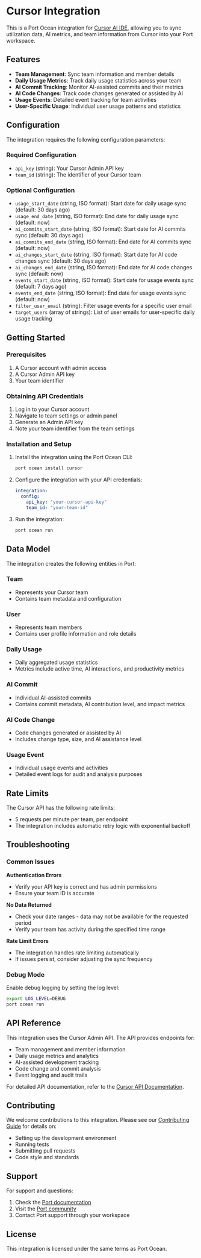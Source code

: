 # Cursor Integration

This is a Port Ocean integration for [Cursor AI IDE](https://cursor.sh/), allowing you to sync utilization data, AI metrics, and team information from Cursor into your Port workspace.

## Features

- **Team Management**: Sync team information and member details
- **Daily Usage Metrics**: Track daily usage statistics across your team
- **AI Commit Tracking**: Monitor AI-assisted commits and their metrics
- **AI Code Changes**: Track code changes generated or assisted by AI
- **Usage Events**: Detailed event tracking for team activities
- **User-Specific Usage**: Individual user usage patterns and statistics

## Configuration

The integration requires the following configuration parameters:

### Required Configuration

- `api_key` (string): Your Cursor Admin API key
- `team_id` (string): The identifier of your Cursor team

### Optional Configuration

- `usage_start_date` (string, ISO format): Start date for daily usage sync (default: 30 days ago)
- `usage_end_date` (string, ISO format): End date for daily usage sync (default: now)
- `ai_commits_start_date` (string, ISO format): Start date for AI commits sync (default: 30 days ago)
- `ai_commits_end_date` (string, ISO format): End date for AI commits sync (default: now)
- `ai_changes_start_date` (string, ISO format): Start date for AI code changes sync (default: 30 days ago)
- `ai_changes_end_date` (string, ISO format): End date for AI code changes sync (default: now)
- `events_start_date` (string, ISO format): Start date for usage events sync (default: 7 days ago)
- `events_end_date` (string, ISO format): End date for usage events sync (default: now)
- `filter_user_email` (string): Filter usage events for a specific user email
- `target_users` (array of strings): List of user emails for user-specific daily usage tracking

## Getting Started

### Prerequisites

1. A Cursor account with admin access
2. A Cursor Admin API key
3. Your team identifier

### Obtaining API Credentials

1. Log in to your Cursor account
2. Navigate to team settings or admin panel
3. Generate an Admin API key
4. Note your team identifier from the team settings

### Installation and Setup

1. Install the integration using the Port Ocean CLI:
   ```bash
   port ocean install cursor
   ```

2. Configure the integration with your API credentials:
   ```yaml
   integration:
     config:
       api_key: "your-cursor-api-key"
       team_id: "your-team-id"
   ```

3. Run the integration:
   ```bash
   port ocean run
   ```

## Data Model

The integration creates the following entities in Port:

### Team
- Represents your Cursor team
- Contains team metadata and configuration

### User  
- Represents team members
- Contains user profile information and role details

### Daily Usage
- Daily aggregated usage statistics
- Metrics include active time, AI interactions, and productivity metrics

### AI Commit
- Individual AI-assisted commits
- Contains commit metadata, AI contribution level, and impact metrics

### AI Code Change
- Code changes generated or assisted by AI
- Includes change type, size, and AI assistance level

### Usage Event
- Individual usage events and activities
- Detailed event logs for audit and analysis purposes

## Rate Limits

The Cursor API has the following rate limits:
- 5 requests per minute per team, per endpoint
- The integration includes automatic retry logic with exponential backoff

## Troubleshooting

### Common Issues

**Authentication Errors**
- Verify your API key is correct and has admin permissions
- Ensure your team ID is accurate

**No Data Returned**
- Check your date ranges - data may not be available for the requested period
- Verify your team has activity during the specified time range

**Rate Limit Errors**
- The integration handles rate limiting automatically
- If issues persist, consider adjusting the sync frequency

### Debug Mode

Enable debug logging by setting the log level:
```bash
export LOG_LEVEL=DEBUG
port ocean run
```

## API Reference

This integration uses the Cursor Admin API. The API provides endpoints for:

- Team management and member information
- Daily usage metrics and analytics
- AI-assisted development tracking
- Code change and commit analysis
- Event logging and audit trails

For detailed API documentation, refer to the [Cursor API Documentation](https://api.cursor.com/docs).

## Contributing

We welcome contributions to this integration. Please see our [Contributing Guide](../../CONTRIBUTING.md) for details on:

- Setting up the development environment
- Running tests
- Submitting pull requests
- Code style and standards

## Support

For support and questions:

1. Check the [Port documentation](https://docs.getport.io)
2. Visit the [Port community](https://github.com/port-labs/port-ocean)
3. Contact Port support through your workspace

## License

This integration is licensed under the same terms as Port Ocean.